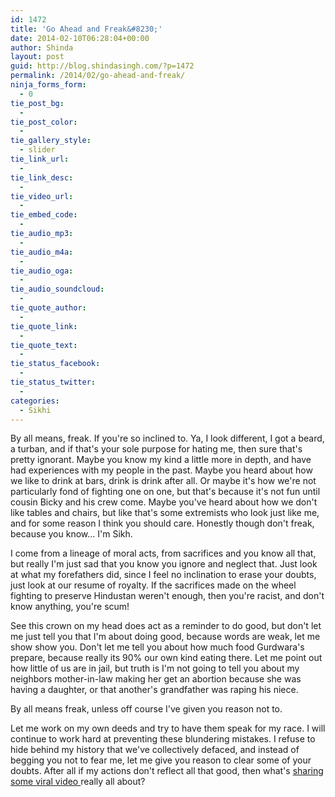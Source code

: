 ```yaml
---
id: 1472
title: 'Go Ahead and Freak&#8230;'
date: 2014-02-10T06:28:04+00:00
author: Shinda
layout: post
guid: http://blog.shindasingh.com/?p=1472
permalink: /2014/02/go-ahead-and-freak/
ninja_forms_form:
  - 0
tie_post_bg:
  - 
tie_post_color:
  - 
tie_gallery_style:
  - slider
tie_link_url:
  - 
tie_link_desc:
  - 
tie_video_url:
  - 
tie_embed_code:
  - 
tie_audio_mp3:
  - 
tie_audio_m4a:
  - 
tie_audio_oga:
  - 
tie_audio_soundcloud:
  - 
tie_quote_author:
  - 
tie_quote_link:
  - 
tie_quote_text:
  - 
tie_status_facebook:
  - 
tie_status_twitter:
  - 
categories:
  - Sikhi
---
```

By all means, freak. If you're so inclined to. Ya, I look different, I got a beard, a turban, and if that's your sole purpose for hating me, then sure that's pretty ignorant. Maybe you know my kind a little more in depth, and have had experiences with my people in the past. Maybe you heard about how we like to drink at bars, drink is drink after all. Or maybe it's how we're not particularly fond of fighting one on one, but that's because it's not fun until cousin Bicky and his crew come. Maybe you've heard about how we don't like tables and chairs, but like that's some extremists who look just like me, and for some reason I think you should care. Honestly though don't freak, because you know... I'm Sikh.

I come from a lineage of moral acts, from sacrifices and you know all that, but really I'm just sad that you know you ignore and neglect that. Just look at what my forefathers did, since I feel no inclination to erase your doubts, just look at our resume of royalty. If the sacrifices made on the wheel fighting to preserve Hindustan weren't enough, then you're racist, and don't know anything, you're scum!

See this crown on my head does act as a reminder to do good, but don't let me just tell you that I'm about doing good, because words are weak, let me show show you. Don't let me tell you about how much food Gurdwara's prepare, because really its 90% our own kind eating there. Let me point out how little of us are in jail, but truth is I'm not going to tell you about my neighbors mother-in-law making her get an abortion because she was having a daughter, or that another's grandfather was raping his niece.

By all means freak, unless off course I've given you reason not to.

Let me work on my own deeds and try to have them speak for my race. I will continue to work hard at preventing these blundering mistakes. I refuse to hide behind my history that we've collectively defaced, and instead of begging you not to fear me, let me give you reason to clear some of your doubts. After all if my actions don't reflect all that good, then what's <a href="http://www.youtube.com/watch?v=Bug3TrH3pWo" target="_blank">sharing some viral video </a>really all about?